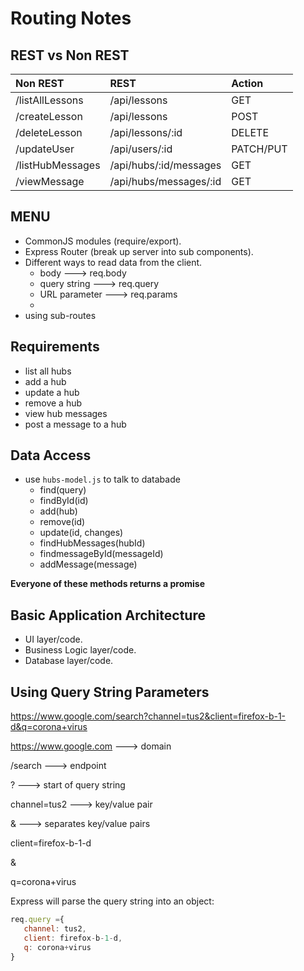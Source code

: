 # Routing Notes

## REST vs Non REST

| Non REST         | REST                   | Action    |
| :--------------- | :--------------------- | :-------- |
| /listAllLessons  | /api/lessons           | GET       |
| /createLesson    | /api/lessons           | POST      |
| /deleteLesson    | /api/lessons/:id       | DELETE    |
| /updateUser      | /api/users/:id         | PATCH/PUT |
| /listHubMessages | /api/hubs/:id/messages | GET       |
| /viewMessage     | /api/hubs/messages/:id | GET       |

## MENU

- CommonJS modules (require/export).
- Express Router (break up server into sub components).
- Different ways to read data from the client.
   - body ---> req.body
   - query string ---> req.query
   - URL parameter ---> req.params
   - 
- using sub-routes


## Requirements

- list all hubs
- add a hub
- update a hub
- remove a hub
- view hub messages
- post a message to a hub


## Data Access

- use `hubs-model.js` to talk to databade
   - find(query)
   - findById(id)
   - add(hub)
   - remove(id)
   - update(id, changes)
   - findHubMessages(hubId)
   - findmessageById(messageId)
   - addMessage(message)

**Everyone of these methods returns a promise**


## Basic Application Architecture

- UI layer/code.
- Business Logic layer/code.
- Database layer/code.

## Using Query String Parameters

https://www.google.com/search?channel=tus2&client=firefox-b-1-d&q=corona+virus

https://www.google.com    ---> domain

/search                   ---> endpoint

?                         ---> start of query string

channel=tus2              ---> key/value pair

&                         ---> separates key/value pairs

client=firefox-b-1-d

&

q=corona+virus

Express will parse the query string into an object:

``` js
req.query ={
   channel: tus2,
   client: firefox-b-1-d,
   q: corona+virus
}
```